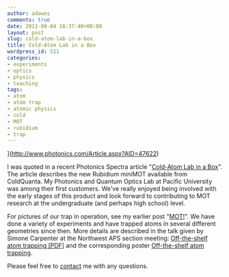 ```yaml
---
author: adawes
comments: true
date: 2011-08-04 18:37:40+00:00
layout: post
slug: cold-atom-lab-in-a-box
title: Cold-Atom Lab in a Box
wordpress_id: 511
categories:
- experiments
- optics
- physics
- teaching
tags:
- atom
- atom trap
- atomic physics
- cold
- MOT
- rubidium
- trap
---
```


<span class="caption">](http://www.photonics.com/Article.aspx?AID=47622)</span>

I was quoted in a recent Photonics Spectra article "[Cold-Atom Lab in a Box](http://www.photonics.com/Article.aspx?AID=47622)". The article describes the new Rubidium miniMOT available from ColdQuanta. My Photonics and Quantum Optics Lab at Pacific University was among their first customers. We've really enjoyed being involved with the early stages of this product and look forward to contributing to MOT research at the undergraduate (and perhaps high school) level.

For pictures of our trap in operation, see my earlier post "[MOT!](http://dawes.wordpress.com/2010/06/15/mot/)". We have done a variety of experiments and have trapped atoms in several different geometries since then. More details are described in the talk given by Simone Carpenter at the Northwest APS section meeting: [Off-the-shelf atom trapping [PDF]](http://newton.ns.pacificu.edu/~dawes/files/NWAPS2010.pdf) and the corresponding poster [Off-the-shelf atom trapping](http://commons.pacificu.edu/pu2rc/posters/student1/13/).

Please feel free to [contact](http://dawes.wordpress.com/dr_dawes/) me with any questions.
